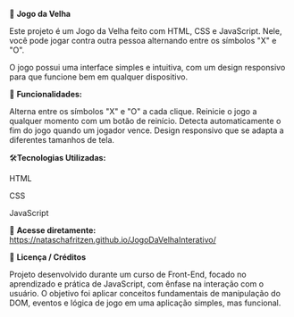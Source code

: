 🎲 **Jogo da Velha**

Este projeto é um Jogo da Velha feito com HTML, CSS e JavaScript. Nele, você pode jogar contra outra pessoa alternando entre os símbolos "X" e "O". 

O jogo possui uma interface simples e intuitiva, com um design responsivo para que funcione bem em qualquer dispositivo.


📌 **Funcionalidades:**

Alterna entre os símbolos "X" e "O" a cada clique.
Reinicie o jogo a qualquer momento com um botão de reinício.
Detecta automaticamente o fim do jogo quando um jogador vence.
Design responsivo que se adapta a diferentes tamanhos de tela.

🛠️**Tecnologias Utilizadas:**

HTML

CSS

JavaScript

🔗 **Acesse diretamente:** https://nataschafritzen.github.io/JogoDaVelhaInterativo/


📄 **Licença / Créditos**

Projeto desenvolvido durante um curso de Front-End, focado no aprendizado e prática de JavaScript, com ênfase na interação com o usuário. O objetivo foi aplicar conceitos fundamentais de manipulação do DOM, eventos e lógica de jogo em uma aplicação simples, mas funcional.
